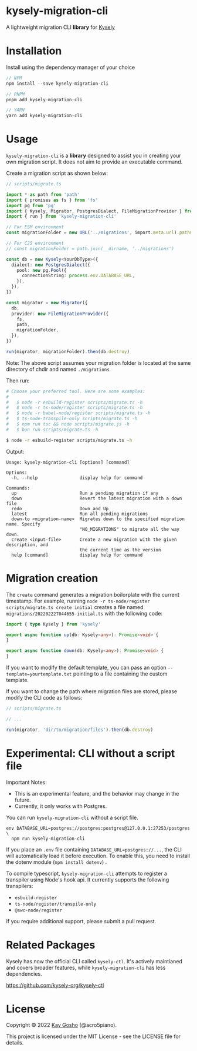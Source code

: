 # kysely-migration-cli

A lightweight migration CLI **library** for [Kysely](https://github.com/koskimas/kysely)

# Installation

Install using the dependency manager of your choice

```typescript
// NPM
npm install --save kysely-migration-cli

// PNPM
pnpm add kysely-migration-cli

// YARN
yarn add kysely-migration-cli
```

# Usage

`kysely-migration-cli` is a **library** designed to assist you in creating your own migration script. It does not aim to provide an executable command.

Create a migration script as shown below:

```typescript
// scripts/migrate.ts

import * as path from 'path'
import { promises as fs } from 'fs'
import pg from 'pg'
import { Kysely, Migrator, PostgresDialect, FileMigrationProvider } from 'kysely'
import { run } from 'kysely-migration-cli'

// For ESM environment
const migrationFolder = new URL('../migrations', import.meta.url).pathname

// For CJS environment
// const migrationFolder = path.join(__dirname, '../migrations')

const db = new Kysely<YourDbType>({
  dialect: new PostgresDialect({
    pool: new pg.Pool({
      connectionString: process.env.DATABASE_URL,
    }),
  }),
})

const migrator = new Migrator({
  db,
  provider: new FileMigrationProvider({
    fs,
    path,
    migrationFolder,
  }),
})

run(migrator, migrationFolder).then(db.destroy)
```

Note: The above script assumes your migration folder is located at the same directory of chdir and named `./migrations`

Then run:

```bash
# Choose your preferred tool. Here are some examples:
#
#   $ node -r esbuild-register scripts/migrate.ts -h
#   $ node -r ts-node/register scripts/migrate.ts -h
#   $ node -r babel-node/register scripts/migrate.ts -h
#   $ ts-node-transpile-only scripts/migrate.ts -h
#   $ npm run tsc && node scripts/migrate.js -h
#   $ bun run scripts/migrate.ts -h

$ node -r esbuild-register scripts/migrate.ts -h
```

Output:

```
Usage: kysely-migration-cli [options] [command]

Options:
  -h, --help                display help for command

Commands:
  up                        Run a pending migration if any
  down                      Revert the latest migration with a down file
  redo                      Down and Up
  latest                    Run all pending migrations
  down-to <migration-name>  Migrates down to the specified migration name. Specify
                            "NO_MIGRATIONS" to migrate all the way down.
  create <input-file>       Create a new migration with the given description, and
                            the current time as the version
  help [command]            display help for command
```

# Migration creation

The `create` command generates a migration boilorplate with the current timestamp. For example, running `node -r ts-node/register scripts/migrate.ts create initial` creates a file named `migrations/20220222T044655-initial.ts` with the following code:

<!-- prettier-ignore -->
```ts
import { type Kysely } from 'kysely'

export async function up(db: Kysely<any>): Promise<void> {
}

export async function down(db: Kysely<any>): Promise<void> {
}
```

If you want to modify the default template, you can pass an option `--template=yourtemplate.txt` pointing to a file containing the custom template.

If you want to change the path where migration files are stored, please modify the CLI code as follows:

```typescript
// scripts/migrate.ts

// ...

run(migrator, 'dir/to/migration/files').then(db.destroy)
```

# Experimental: CLI without a script file

Important Notes:

- This is an experimental feature, and the behavior may change in the future.
- Currently, it only works with Postgres.

You can run `kysely-migration-cli` without a script file.

```
env DATABASE_URL=postgres://postgres:postgres@127.0.0.1:27253/postgres \
  npm run kysely-migration-cli
```

If you place an `.env` file containing `DATABASE_URL=postgres://...`, the CLI will automatically load it before execution. To enable this, you need to install the dotenv module (`npm install dotenv`) .

To compile typescript, `kysely-migration-cli` attempts to register a transpiler using Node's hook api. It currently supports the following transpilers:

- `esbuild-register`
- `ts-node/register/transpile-only`
- `@swc-node/register`

If you require additional support, please submit a pull request.

# Related Packages

Kysely has now the official CLI called `kysely-ctl`. It's actively maintianed and covers broader features, while `kysely-migration-cli` has less dependencies.

https://github.com/kysely-org/kysely-ctl

# License

Copyright © 2022 [Kay Gosho](https://github.com/acro5piano) (@acro5piano).

This project is licensed under the MIT License - see the LICENSE file for details.
